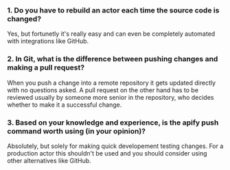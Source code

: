 ### 1. Do you have to rebuild an actor each time the source code is changed?

Yes, but fortunetly it's really easy and can even be completely automated with integrations like GitHub.

### 2. In Git, what is the difference between pushing changes and making a pull request?

When you push a change into a remote repository it gets updated directly with no questions asked. A pull request on the other hand has to be reviewed usually by someone more senior in the repository, who decides whether to make it a successful change.

### 3. Based on your knowledge and experience, is the apify push command worth using (in your opinion)?

Absolutely, but solely for making quick developement testing changes. For a production actor this shouldn't be used and you should consider using other alternatives like GitHub.
